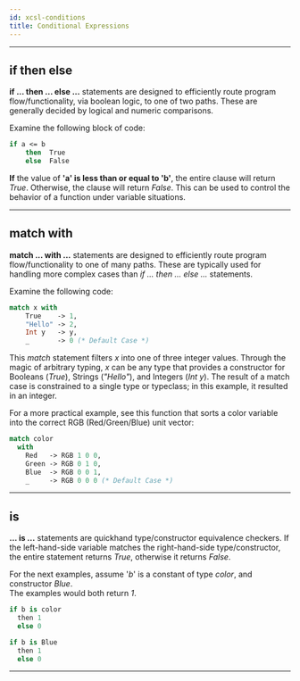 ```yaml
---
id: xcsl-conditions
title: Conditional Expressions
---
```


***

## if then else

**if ... then ... else ...** statements are designed to efficiently route program flow/functionality, via boolean logic, to one of two paths.  These are generally decided by logical and numeric comparisons.

Examine the following block of code:
```ocaml
if a <= b
    then  True
    else  False
```
**If** the value of **'a' is less than or equal to 'b'**, the entire clause will return *True*.  Otherwise, the clause will return *False*.
This can be used to control the behavior of a function under variable situations.
***

## match with

**match ... with ...** statements are designed to efficiently route program flow/functionality to one of many paths.  These are typically used for handling more complex cases than *if ... then ... else ...* statements.

Examine the following code:
```ocaml
match x with 
    True    -> 1,
    "Hello" -> 2,
    Int y   -> y,
    _       -> 0 (* Default Case *)
```
This *match* statement filters *x* into one of three integer values.  Through the magic of arbitrary typing, *x* can be any type that provides a constructor for Booleans (*True*), Strings (*"Hello"*), and Integers (*Int y*).  The result of a match case is constrained to a single type or typeclass; in this example, it resulted in an integer.  


For a more practical example, see this function that sorts a color variable into the correct RGB (Red/Green/Blue) unit vector:
```ocaml
match color 
  with 
    Red   -> RGB 1 0 0,
    Green -> RGB 0 1 0,
    Blue  -> RGB 0 0 1,
    _     -> RGB 0 0 0 (* Default Case *)
```

***

## is

**... is ...** statements are quickhand type/constructor equivalence checkers.  If the left-hand-side variable matches the right-hand-side type/constructor, the entire statement returns *True*, otherwise it returns *False*.

For the next examples, assume '*b*' is a constant of type *color*, and constructor *Blue*.  
The examples would both return *1*.
```python
if b is color
  then 1
  else 0
```

```python
if b is Blue
  then 1
  else 0
```

***


